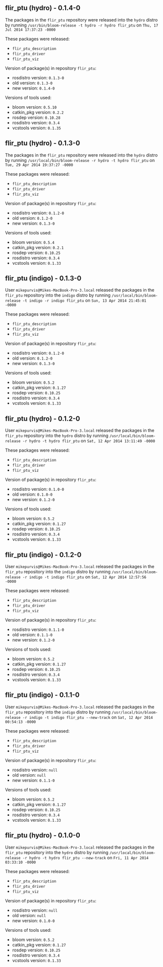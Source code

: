 ## flir_ptu (hydro) - 0.1.4-0

The packages in the `flir_ptu` repository were released into the `hydro` distro by running `/usr/bin/bloom-release -t hydro -r hydro flir_ptu` on `Thu, 17 Jul 2014 17:37:23 -0000`

These packages were released:
- `flir_ptu_description`
- `flir_ptu_driver`
- `flir_ptu_viz`

Version of package(s) in repository `flir_ptu`:
- rosdistro version: `0.1.3-0`
- old version: `0.1.3-0`
- new version: `0.1.4-0`

Versions of tools used:
- bloom version: `0.5.10`
- catkin_pkg version: `0.2.2`
- rosdep version: `0.10.28`
- rosdistro version: `0.3.4`
- vcstools version: `0.1.35`


## flir_ptu (hydro) - 0.1.3-0

The packages in the `flir_ptu` repository were released into the `hydro` distro by running `/usr/local/bin/bloom-release -r hydro -t hydro flir_ptu` on `Tue, 29 Apr 2014 19:37:27 -0000`

These packages were released:
- `flir_ptu_description`
- `flir_ptu_driver`
- `flir_ptu_viz`

Version of package(s) in repository `flir_ptu`:
- rosdistro version: `0.1.2-0`
- old version: `0.1.2-0`
- new version: `0.1.3-0`

Versions of tools used:
- bloom version: `0.5.4`
- catkin_pkg version: `0.2.1`
- rosdep version: `0.10.25`
- rosdistro version: `0.3.4`
- vcstools version: `0.1.33`


## flir_ptu (indigo) - 0.1.3-0

User `mikepurvis@Mikes-MacBook-Pro-3.local` released the packages in the `flir_ptu` repository into the `indigo` distro by running `/usr/local/bin/bloom-release -t indigo -r indigo flir_ptu` on `Sun, 13 Apr 2014 21:45:01 -0000`

These packages were released:
- `flir_ptu_description`
- `flir_ptu_driver`
- `flir_ptu_viz`

Version of package(s) in repository `flir_ptu`:
- rosdistro version: `0.1.2-0`
- old version: `0.1.2-0`
- new version: `0.1.3-0`

Versions of tools used:
- bloom version: `0.5.2`
- catkin_pkg version: `0.1.27`
- rosdep version: `0.10.25`
- rosdistro version: `0.3.4`
- vcstools version: `0.1.33`


## flir_ptu (hydro) - 0.1.2-0

User `mikepurvis@Mikes-MacBook-Pro-3.local` released the packages in the `flir_ptu` repository into the `hydro` distro by running `/usr/local/bin/bloom-release -r hydro -t hydro flir_ptu` on `Sat, 12 Apr 2014 13:11:49 -0000`

These packages were released:
- `flir_ptu_description`
- `flir_ptu_driver`
- `flir_ptu_viz`

Version of package(s) in repository `flir_ptu`:
- rosdistro version: `0.1.0-0`
- old version: `0.1.0-0`
- new version: `0.1.2-0`

Versions of tools used:
- bloom version: `0.5.2`
- catkin_pkg version: `0.1.27`
- rosdep version: `0.10.25`
- rosdistro version: `0.3.4`
- vcstools version: `0.1.33`


## flir_ptu (indigo) - 0.1.2-0

User `mikepurvis@Mikes-MacBook-Pro-3.local` released the packages in the `flir_ptu` repository into the `indigo` distro by running `/usr/local/bin/bloom-release -r indigo -t indigo flir_ptu` on `Sat, 12 Apr 2014 12:57:56 -0000`

These packages were released:
- `flir_ptu_description`
- `flir_ptu_driver`
- `flir_ptu_viz`

Version of package(s) in repository `flir_ptu`:
- rosdistro version: `0.1.1-0`
- old version: `0.1.1-0`
- new version: `0.1.2-0`

Versions of tools used:
- bloom version: `0.5.2`
- catkin_pkg version: `0.1.27`
- rosdep version: `0.10.25`
- rosdistro version: `0.3.4`
- vcstools version: `0.1.33`


## flir_ptu (indigo) - 0.1.1-0

User `mikepurvis@Mikes-MacBook-Pro-3.local` released the packages in the `flir_ptu` repository into the `indigo` distro by running `/usr/local/bin/bloom-release -r indigo -t indigo flir_ptu --new-track` on `Sat, 12 Apr 2014 00:54:13 -0000`

These packages were released:
- `flir_ptu_description`
- `flir_ptu_driver`
- `flir_ptu_viz`

Version of package(s) in repository `flir_ptu`:
- rosdistro version: `null`
- old version: `null`
- new version: `0.1.1-0`

Versions of tools used:
- bloom version: `0.5.2`
- catkin_pkg version: `0.1.27`
- rosdep version: `0.10.25`
- rosdistro version: `0.3.4`
- vcstools version: `0.1.33`


## flir_ptu (hydro) - 0.1.0-0

User `mikepurvis@Mikes-MacBook-Pro-3.local` released the packages in the `flir_ptu` repository into the `hydro` distro by running `/usr/local/bin/bloom-release -r hydro -t hydro flir_ptu --new-track` on `Fri, 11 Apr 2014 03:33:10 -0000`

These packages were released:
- `flir_ptu_description`
- `flir_ptu_driver`
- `flir_ptu_viz`

Version of package(s) in repository `flir_ptu`:
- rosdistro version: `null`
- old version: `null`
- new version: `0.1.0-0`

Versions of tools used:
- bloom version: `0.5.2`
- catkin_pkg version: `0.1.27`
- rosdep version: `0.10.25`
- rosdistro version: `0.3.4`
- vcstools version: `0.1.33`


